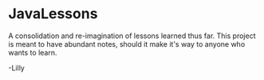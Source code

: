 # JavaLessons

A consolidation and re-imagination of lessons learned thus far. 
This project is meant to have abundant notes, should it make it's way to anyone who wants to learn. 

-Lilly
